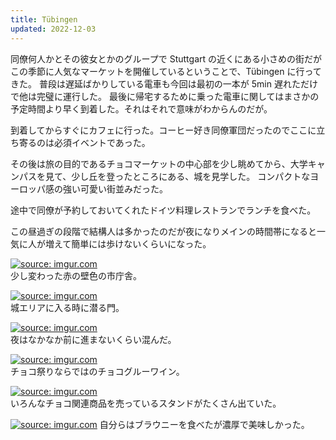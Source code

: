 ```yaml
---
title: Tübingen
updated: 2022-12-03
---
```


同僚何人かとその彼女とかのグループで Stuttgart の近くにある小さめの街だがこの季節に人気なマーケットを開催しているということで、Tübingen に行ってきた。
普段は遅延ばかりしている電車も今回は最初の一本が 5min 遅れただけで他は完璧に運行した。
最後に帰宅するために乗った電車に関してはまさかの予定時間より早く到着した。それはそれで意味がわからんのだが。

到着してからすぐにカフェに行った。コーヒー好き同僚軍団だったのでここに立ち寄るのは必須イベントであった。

その後は旅の目的であるチョコマーケットの中心部を少し眺めてから、大学キャンパスを見て、少し丘を登ったところにある、城を見学した。
コンパクトなヨーロッパ感の強い可愛い街並みだった。

途中で同僚が予約しておいてくれたドイツ料理レストランでランチを食べた。

この昼過ぎの段階で結構人は多かったのだが夜になりメインの時間帯になると一気に人が増えて簡単には歩けないくらいになった。

<a href="https://imgur.com/nhNgIk5"><img src="https://i.imgur.com/nhNgIk5.jpg" title="source: imgur.com" /></a>  
少し変わった赤の壁色の市庁舎。

<a href="https://imgur.com/GkcLnpA"><img src="https://i.imgur.com/GkcLnpA.jpg" title="source: imgur.com" /></a>  
城エリアに入る時に潜る門。

<a href="https://imgur.com/4iZQaUb"><img src="https://i.imgur.com/4iZQaUb.jpg" title="source: imgur.com" /></a>  
夜はなかなか前に進まないくらい混んだ。

<a href="https://imgur.com/GVwDHvS"><img src="https://i.imgur.com/GVwDHvS.jpg" title="source: imgur.com" /></a>  
チョコ祭りならではのチョコグルーワイン。

<a href="https://imgur.com/uo72Lse"><img src="https://i.imgur.com/uo72Lse.jpg" title="source: imgur.com" /></a>  
いろんなチョコ関連商品を売っているスタンドがたくさん出ていた。

<a href="https://imgur.com/Q03MgEV"><img src="https://i.imgur.com/Q03MgEV.jpg" title="source: imgur.com" /></a>
自分らはブラウニーを食べたが濃厚で美味しかった。
